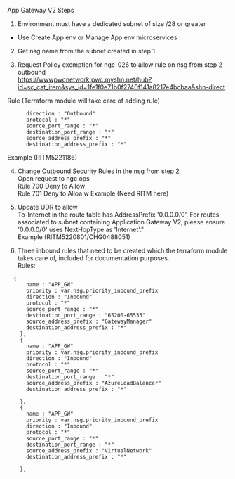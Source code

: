 App Gateway V2 Steps

1) Environment must have a dedicated subnet of size /28 or greater  
* Use Create App env or Manage App env microservices  

2) Get nsg name from the subnet created in step 1    

3) Request Policy exemption for ngc-026 to allow rule on nsg from step 2 outbound   
https://wwwpwcnetwork.pwc.myshn.net/hub?id=sc_cat_item&sys_id=1fe1f0e71b0f2740f141a8217e4bcbaa&shn-direct  

Rule (Terraform module will take care of adding rule)  
```
      direction : "Outbound"  
      protocol : "*"  
      source_port_range : "*"  
      destination_port_range : "*"  
      source_address_prefix : "*"
      destination_address_prefix : "*"  
```

 Example (RITM5221186)

4) Change Outbound Security Rules in the nsg from step 2   
Open request to ngc ops  
Rule 700 Deny to Allow   
Rule 701 Deny to Alloa  w
Example (Need RITM here)

5) Update UDR to allow   
To-Internet in the route table has AddressPrefix '0.0.0.0/0'. For routes associated to subnet containing Application Gateway V2, please ensure '0.0.0.0/0' uses NextHopType as 'Internet'."   
Example (RITM5220801/CHG0488051)   

6) Three inbound rules that need to be created which the terraform module takes care of, included for documentation purposes.  
Rules:    
```
  {
      name : "APP_GW"
      priority : var.nsg.priority_inbound_prefix
      direction : "Inbound"
      protocol : "*"
      source_port_range : "*"
      destination_port_range : "65200-65535"
      source_address_prefix : "GatewayManager"
      destination_address_prefix : "*"
    },
    {
      name : "APP_GW"
      priority : var.nsg.priority_inbound_prefix
      direction : "Inbound"
      protocol : "*"
      source_port_range : "*"
      destination_port_range : "*"
      source_address_prefix : "AzureLoadBalancer"
      destination_address_prefix : "*"

    },
    {
      name : "APP_GW"
      priority : var.nsg.priority_inbound_prefix
      direction : "Inbound"
      protocol : "*"
      source_port_range : "*"
      destination_port_range : "*"
      source_address_prefix : "VirtualNetwork"
      destination_address_prefix : "*"

    },
```
       
